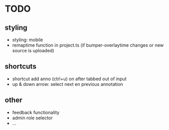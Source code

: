 # TODO

## styling
- styling: mobile
- remaptime function in project.ts (if bumper-overlaytime changes or new source is uploaded)

## shortcuts
- shortcut add anno (ctrl+u) on after tabbed out of input
- up & down arrow: select next en previous annotation

## other
- feedback functionality
- admin role selector
- ... 

